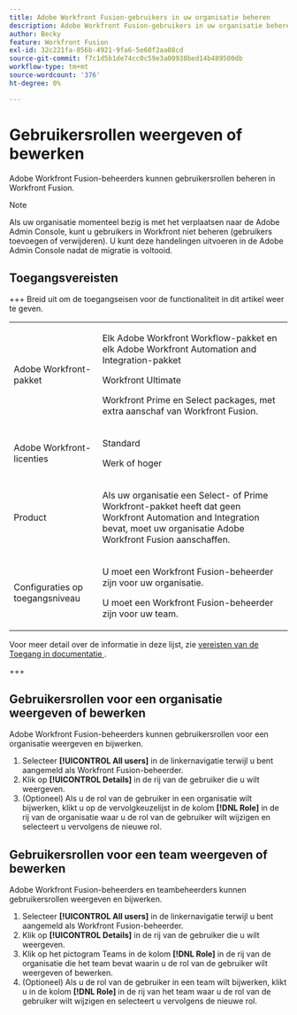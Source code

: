 ```yaml
---
title: Adobe Workfront Fusion-gebruikers in uw organisatie beheren
description: Adobe Workfront Fusion-gebruikers in uw organisatie beheren
author: Becky
feature: Workfront Fusion
exl-id: 32c221fa-856b-4921-9fa6-5e60f2aa08cd
source-git-commit: f7c1d5b1de74cc0c59e3a00938bed14b489500db
workflow-type: tm+mt
source-wordcount: '376'
ht-degree: 0%

---
```


# Gebruikersrollen weergeven of bewerken

Adobe Workfront Fusion-beheerders kunnen gebruikersrollen beheren in Workfront Fusion.


>[!NOTE]
>
>Als uw organisatie momenteel bezig is met het verplaatsen naar de Adobe Admin Console, kunt u gebruikers in Workfront niet beheren (gebruikers toevoegen of verwijderen). U kunt deze handelingen uitvoeren in de Adobe Admin Console nadat de migratie is voltooid.

## Toegangsvereisten

+++ Breid uit om de toegangseisen voor de functionaliteit in dit artikel weer te geven.

<table style="table-layout:auto">
 <col> 
 <col> 
 <tbody> 
  <tr> 
   <td role="rowheader">Adobe Workfront-pakket</td> 
   <td> <p>Elk Adobe Workfront Workflow-pakket en elk Adobe Workfront Automation and Integration-pakket</p><p>Workfront Ultimate</p><p>Workfront Prime en Select packages, met extra aanschaf van Workfront Fusion.</p> </td> 
  </tr> 
  <tr data-mc-conditions=""> 
   <td role="rowheader">Adobe Workfront-licenties</td> 
   <td> <p>Standard</p><p>Werk of hoger</p> </td> 
  </tr> 
  <tr> 
   <td role="rowheader">Product</td> 
   <td>
   <p>Als uw organisatie een Select- of Prime Workfront-pakket heeft dat geen Workfront Automation and Integration bevat, moet uw organisatie Adobe Workfront Fusion aanschaffen.</li></ul>
   </td> 
  </tr>
  <tr data-mc-conditions=""> 
   <td role="rowheader">Configuraties op toegangsniveau</td> 
   <td> 
     <p>U moet een Workfront Fusion-beheerder zijn voor uw organisatie.</p>
     <p>U moet een Workfront Fusion-beheerder zijn voor uw team.</p>
   </td> 
  </tr> 
 </tbody> 
</table>

Voor meer detail over de informatie in deze lijst, zie [&#x200B; vereisten van de Toegang in documentatie &#x200B;](/help/workfront-fusion/references/licenses-and-roles/access-level-requirements-in-documentation.md).

+++

## Gebruikersrollen voor een organisatie weergeven of bewerken

Adobe Workfront Fusion-beheerders kunnen gebruikersrollen voor een organisatie weergeven en bijwerken.

1. Selecteer **[!UICONTROL All users]** in de linkernavigatie terwijl u bent aangemeld als Workfront Fusion-beheerder.
1. Klik op **[!UICONTROL Details]** in de rij van de gebruiker die u wilt weergeven.
1. (Optioneel) Als u de rol van de gebruiker in een organisatie wilt bijwerken, klikt u op de vervolgkeuzelijst in de kolom **[!DNL Role]** in de rij van de organisatie waar u de rol van de gebruiker wilt wijzigen en selecteert u vervolgens de nieuwe rol.

## Gebruikersrollen voor een team weergeven of bewerken

Adobe Workfront Fusion-beheerders en teambeheerders kunnen gebruikersrollen weergeven en bijwerken.

1. Selecteer **[!UICONTROL All users]** in de linkernavigatie terwijl u bent aangemeld als Workfront Fusion-beheerder.
1. Klik op **[!UICONTROL Details]** in de rij van de gebruiker die u wilt weergeven.
1. Klik op het pictogram Teams in de kolom **[!DNL Role]** in de rij van de organisatie die het team bevat waarin u de rol van de gebruiker wilt weergeven of bewerken.
1. (Optioneel) Als u de rol van de gebruiker in een team wilt bijwerken, klikt u in de kolom **[!DNL Role]** in de rij van het team waar u de rol van de gebruiker wilt wijzigen en selecteert u vervolgens de nieuwe rol.
